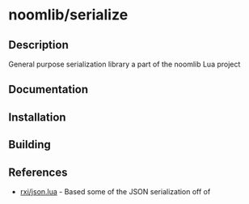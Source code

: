 # noomlib/serialize

## Description

General purpose serialization library a part of the noomlib Lua project

## Documentation

## Installation

## Building

## References

- [rxi/json.lua](https://github.com/rxi/json.lua) - Based some of the JSON serialization off of